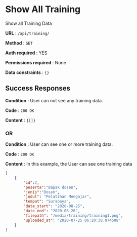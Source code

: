 # Show All Training

Show all Training Data

**URL** : `/api/training/`

**Method** : `GET`

**Auth required** : YES

**Permissions required** : None

**Data constraints** : `{}`

## Success Responses

**Condition** : User can not see any training data.

**Code** : `200 OK`

**Content** : `{[]}`

### OR

**Condition** : User can see one or more training data.

**Code** : `200 OK`

**Content** : In this example, the User can see one training data

```json
[
    {
        "id":2,
        "peserta":"Bapak dosen",
        "jenis":"Dosen",
        "judul": "Pelatihan Mengajar",
        "tempat": "Surabaya",
        "date_start": "2020-08-25",
        "date_end": "2020-08-26",
        "filepath": "/media/training/training1.png",
        "uploaded_at": "2020-07-25 06:20:38.974508"
    }
]
```